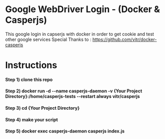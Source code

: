 # Google WebDriver Login - (Docker & Casperjs)
 This google login in capserjs with docker in order to get cookie and test other google services
 Special Thanks to : https://github.com/vitr/docker-casperjs

# Instructions
#### Step 1) clone this repo
#### Step 2) docker run -d --name casperjs-daemon -v {Your Project Directory}:/home/casperjs-tests --restart always vitr/casperjs
#### Step 3) cd {Your Project Directory}
#### Step 4) make your script
#### Step 5) docker exec casperjs-daemon casperjs index.js
